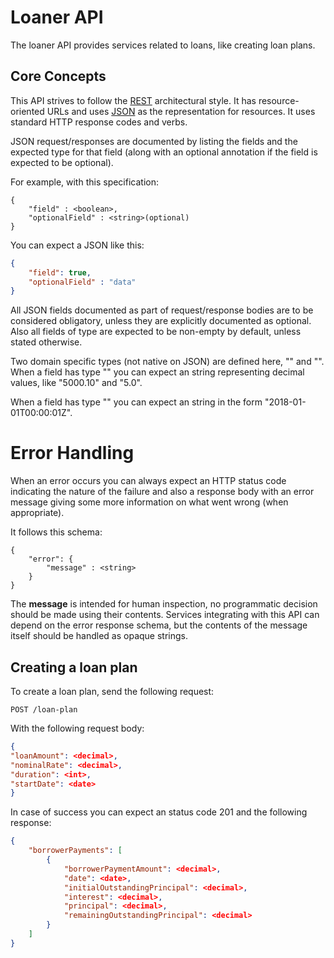 # Loaner API

The loaner API provides services related to loans, like
creating loan plans.

## Core Concepts

This API strives to follow the [REST](http://en.wikipedia.org/wiki/Representational_State_Transfer)
architectural style. It has resource-oriented
URLs and uses [JSON](https://www.json.org/) as the representation for resources.
It uses standard HTTP response codes and verbs.

JSON request/responses are documented by listing the fields and
the expected type for that field (along with an optional annotation
if the field is expected to be optional).

For example, with this specification:

```
{
    "field" : <boolean>,
    "optionalField" : <string>(optional)
}
```

You can expect a JSON like this:

```json
{
    "field": true,
    "optionalField" : "data"
}
```

All JSON fields documented as part of request/response bodies are
to be considered obligatory, unless they are explicitly
documented as optional. Also all fields of type **<string>** are
expected to be non-empty by default, unless stated otherwise.

Two domain specific types (not native on JSON) are defined here,
"<decimal>" and "<date>". When a field has type "<decimal>" you
can expect an string representing decimal values,
like "5000.10" and "5.0".

When a field has type "<date>" you can expect an string in the form
"2018-01-01T00:00:01Z".


# Error Handling

When an error occurs you can always expect an HTTP status code indicating the
nature of the failure and also a response body with an error message
giving some more information on what went wrong (when appropriate).

It follows this schema:

```
{
    "error": {
        "message" : <string>
    }
}
```

The **message** is intended for human inspection, no programmatic decision
should be made using their contents. Services integrating with this API
can depend on the error response schema, but the contents of the
message itself should be handled as opaque strings.


## Creating a loan plan

To create a loan plan, send the following request:

```
POST /loan-plan
```

With the following request body:

```json
{
"loanAmount": <decimal>,
"nominalRate": <decimal>,
"duration": <int>,
"startDate": <date>
}
```


In case of success you can expect an status code 201 and the following response:

```json
{
    "borrowerPayments": [
        {
            "borrowerPaymentAmount": <decimal>,
            "date": <date>,
            "initialOutstandingPrincipal": <decimal>,
            "interest": <decimal>,
            "principal": <decimal>,
            "remainingOutstandingPrincipal": <decimal>
        }
    ]
}
```
